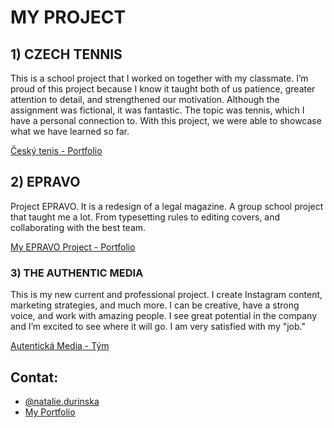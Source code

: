 # MY PROJECT

## 1) CZECH TENNIS
This is a school project that I worked on together with my classmate. I’m proud of this project because I know it taught both of us patience, greater attention to detail, and strengthened our motivation. Although the assignment was fictional, it was fantastic. The topic was tennis, which I have a personal connection to. With this project, we were able to showcase what we have learned so far.

[Český tenis - Portfolio](https://nataliedurinska.myportfolio.com/cesky-tenis)



## 2) EPRAVO
Project EPRAVO. It is a redesign of a legal magazine. A group school project that taught me a lot. From typesetting rules to editing covers, and collaborating with the best team.

[My EPRAVO Project - Portfolio](https://nataliedurinska.myportfolio.com/epravo)




### 3) THE AUTHENTIC MEDIA
This is my new current and professional project. I create Instagram content, marketing strategies, and much more. I can be creative, have a strong voice, and work with amazing people. I see great potential in the company and I’m excited to see where it will go. I am very satisfied with my "job."

[Autentická Media - Tým](https://www.autentickamedia.cz/tym)





## Contat:

- [@natalie.durinska](https://www.instagram.com/20nd.59/)
- [My Portfolio](https://nataliedurinska.myportfolio.com/work)
